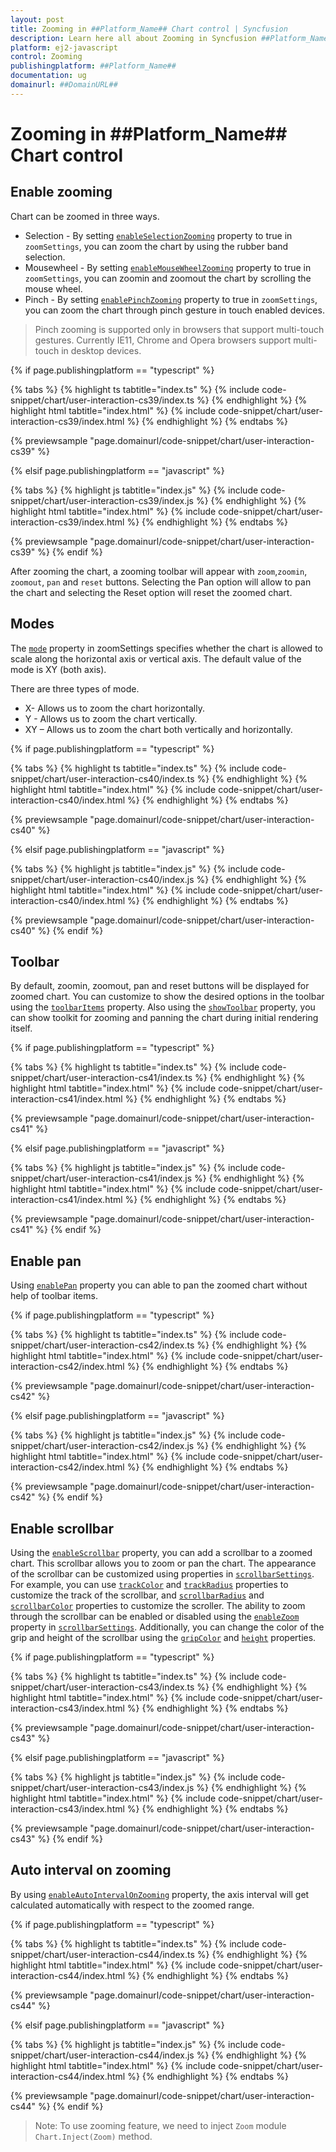 ```yaml
---
layout: post
title: Zooming in ##Platform_Name## Chart control | Syncfusion
description: Learn here all about Zooming in Syncfusion ##Platform_Name## Chart control of Syncfusion Essential JS 2 and more.
platform: ej2-javascript
control: Zooming 
publishingplatform: ##Platform_Name##
documentation: ug
domainurl: ##DomainURL##
---
```


# Zooming in ##Platform_Name## Chart control

## Enable zooming

Chart can be zoomed in three ways.

* Selection - By setting [`enableSelectionZooming`](../api/chart/zoomSettingsModel/) property to true in `zoomSettings`, you can zoom the chart by using the rubber band selection.
* Mousewheel - By setting [`enableMouseWheelZooming`](../api/chart/zoomSettingsModel/) property to true in `zoomSettings`, you can zoomin and zoomout the chart by scrolling the mouse wheel.
* Pinch - By setting  [`enablePinchZooming`](../api/chart/zoomSettingsModel/) property to true in `zoomSettings`, you can zoom the chart through pinch gesture in touch enabled devices.

>Pinch zooming is supported only in browsers that support multi-touch gestures. Currently IE11, Chrome and Opera browsers support multi-touch in desktop devices.

{% if page.publishingplatform == "typescript" %}

 {% tabs %}
{% highlight ts tabtitle="index.ts" %}
{% include code-snippet/chart/user-interaction-cs39/index.ts %}
{% endhighlight %}
{% highlight html tabtitle="index.html" %}
{% include code-snippet/chart/user-interaction-cs39/index.html %}
{% endhighlight %}
{% endtabs %}
        
{% previewsample "page.domainurl/code-snippet/chart/user-interaction-cs39" %}

{% elsif page.publishingplatform == "javascript" %}

{% tabs %}
{% highlight js tabtitle="index.js" %}
{% include code-snippet/chart/user-interaction-cs39/index.js %}
{% endhighlight %}
{% highlight html tabtitle="index.html" %}
{% include code-snippet/chart/user-interaction-cs39/index.html %}
{% endhighlight %}
{% endtabs %}

{% previewsample "page.domainurl/code-snippet/chart/user-interaction-cs39" %}
{% endif %}

After zooming the chart, a zooming toolbar will appear with `zoom`,`zoomin`, `zoomout`, `pan` and `reset` buttons. Selecting the Pan option will allow to pan the chart and selecting the Reset option will reset the zoomed chart.

## Modes

The [`mode`](../api/chart/zoomSettingsModel/) property in zoomSettings specifies whether the chart is allowed to scale along the horizontal axis or vertical axis. The default value of the mode is XY (both axis).

There are three types of mode.

* X- Allows us to zoom the chart horizontally.
* Y - Allows us to zoom the chart vertically.
* XY – Allows us to zoom the chart both vertically and horizontally.

{% if page.publishingplatform == "typescript" %}

 {% tabs %}
{% highlight ts tabtitle="index.ts" %}
{% include code-snippet/chart/user-interaction-cs40/index.ts %}
{% endhighlight %}
{% highlight html tabtitle="index.html" %}
{% include code-snippet/chart/user-interaction-cs40/index.html %}
{% endhighlight %}
{% endtabs %}
        
{% previewsample "page.domainurl/code-snippet/chart/user-interaction-cs40" %}

{% elsif page.publishingplatform == "javascript" %}

{% tabs %}
{% highlight js tabtitle="index.js" %}
{% include code-snippet/chart/user-interaction-cs40/index.js %}
{% endhighlight %}
{% highlight html tabtitle="index.html" %}
{% include code-snippet/chart/user-interaction-cs40/index.html %}
{% endhighlight %}
{% endtabs %}

{% previewsample "page.domainurl/code-snippet/chart/user-interaction-cs40" %}
{% endif %}

## Toolbar

By default, zoomin, zoomout, pan and reset buttons will be displayed for zoomed chart. You can customize to show the desired options in the toolbar using the [`toolbarItems`](../api/chart/zoomSettingsModel/#toolbaritems) property. Also using the [`showToolbar`](../api/chart/zoomSettingsModel/#showtoolbar) property, you can show toolkit for zooming and panning the chart during initial rendering itself.

{% if page.publishingplatform == "typescript" %}

 {% tabs %}
{% highlight ts tabtitle="index.ts" %}
{% include code-snippet/chart/user-interaction-cs41/index.ts %}
{% endhighlight %}
{% highlight html tabtitle="index.html" %}
{% include code-snippet/chart/user-interaction-cs41/index.html %}
{% endhighlight %}
{% endtabs %}
        
{% previewsample "page.domainurl/code-snippet/chart/user-interaction-cs41" %}

{% elsif page.publishingplatform == "javascript" %}

{% tabs %}
{% highlight js tabtitle="index.js" %}
{% include code-snippet/chart/user-interaction-cs41/index.js %}
{% endhighlight %}
{% highlight html tabtitle="index.html" %}
{% include code-snippet/chart/user-interaction-cs41/index.html %}
{% endhighlight %}
{% endtabs %}

{% previewsample "page.domainurl/code-snippet/chart/user-interaction-cs41" %}
{% endif %}

## Enable pan

Using [`enablePan`](../api/chart/zoomSettingsModel/) property you can able to pan the zoomed chart without help of toolbar items.

{% if page.publishingplatform == "typescript" %}

 {% tabs %}
{% highlight ts tabtitle="index.ts" %}
{% include code-snippet/chart/user-interaction-cs42/index.ts %}
{% endhighlight %}
{% highlight html tabtitle="index.html" %}
{% include code-snippet/chart/user-interaction-cs42/index.html %}
{% endhighlight %}
{% endtabs %}
        
{% previewsample "page.domainurl/code-snippet/chart/user-interaction-cs42" %}

{% elsif page.publishingplatform == "javascript" %}

{% tabs %}
{% highlight js tabtitle="index.js" %}
{% include code-snippet/chart/user-interaction-cs42/index.js %}
{% endhighlight %}
{% highlight html tabtitle="index.html" %}
{% include code-snippet/chart/user-interaction-cs42/index.html %}
{% endhighlight %}
{% endtabs %}

{% previewsample "page.domainurl/code-snippet/chart/user-interaction-cs42" %}
{% endif %}

## Enable scrollbar

Using the [`enableScrollbar`](../api/chart/zoomSettingsModel/#enablescrollbar) property, you can add a scrollbar to a zoomed chart. This scrollbar allows you to zoom or pan the chart. The appearance of the scrollbar can be customized using properties in [`scrollbarSettings`](../api/chart/scrollbarSettings/). For example, you can use [`trackColor`](../api/chart/scrollbarSettings/#trackcolor) and [`trackRadius`](../api/chart/scrollbarSettings/#trackradius) properties to customize the track of the scrollbar, and [`scrollbarRadius`](../api/chart/scrollbarSettings/#scrollbarradius) and [`scrollbarColor`](../api/chart/scrollbarSettings/#scrollbarcolor) properties to customize the scroller. The ability to zoom through the scrollbar can be enabled or disabled using the [`enableZoom`](../api/chart/scrollbarSettings/#enablezoom) property in [`scrollbarSettings`](../api/chart/scrollbarSettings/). Additionally, you can change the color of the grip and height of the scrollbar using the [`gripColor`](../api/chart/scrollbarSettings/#gripcolor) and [`height`](../api/chart/scrollbarSettings/#height) properties.

{% if page.publishingplatform == "typescript" %}

 {% tabs %}
{% highlight ts tabtitle="index.ts" %}
{% include code-snippet/chart/user-interaction-cs43/index.ts %}
{% endhighlight %}
{% highlight html tabtitle="index.html" %}
{% include code-snippet/chart/user-interaction-cs43/index.html %}
{% endhighlight %}
{% endtabs %}
        
{% previewsample "page.domainurl/code-snippet/chart/user-interaction-cs43" %}

{% elsif page.publishingplatform == "javascript" %}

{% tabs %}
{% highlight js tabtitle="index.js" %}
{% include code-snippet/chart/user-interaction-cs43/index.js %}
{% endhighlight %}
{% highlight html tabtitle="index.html" %}
{% include code-snippet/chart/user-interaction-cs43/index.html %}
{% endhighlight %}
{% endtabs %}

{% previewsample "page.domainurl/code-snippet/chart/user-interaction-cs43" %}
{% endif %}

## Auto interval on zooming

By using [`enableAutoIntervalOnZooming`](../api/chart/axis/#enableautointervalonzooming) property, the axis interval will get calculated automatically with respect to the zoomed range.

{% if page.publishingplatform == "typescript" %}

 {% tabs %}
{% highlight ts tabtitle="index.ts" %}
{% include code-snippet/chart/user-interaction-cs44/index.ts %}
{% endhighlight %}
{% highlight html tabtitle="index.html" %}
{% include code-snippet/chart/user-interaction-cs44/index.html %}
{% endhighlight %}
{% endtabs %}
        
{% previewsample "page.domainurl/code-snippet/chart/user-interaction-cs44" %}

{% elsif page.publishingplatform == "javascript" %}

{% tabs %}
{% highlight js tabtitle="index.js" %}
{% include code-snippet/chart/user-interaction-cs44/index.js %}
{% endhighlight %}
{% highlight html tabtitle="index.html" %}
{% include code-snippet/chart/user-interaction-cs44/index.html %}
{% endhighlight %}
{% endtabs %}

{% previewsample "page.domainurl/code-snippet/chart/user-interaction-cs44" %}
{% endif %}

>Note: To use zooming feature, we need to inject `Zoom` module `Chart.Inject(Zoom)` method.
